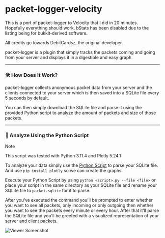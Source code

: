 # packet-logger-velocity

This is a port of packet-logger to Velocity that I did in 20 minutes.\
Hopefully everything should work. bStats has been disabled due to the listing being for bukkit-derived software.

All credits go towards DebitCardsz, the original developer.

packet-logger is a plugin that simply tracks the packets coming and going from your server and
displays it in a digestible and easy graph.

---

### 🛠 How Does It Work?
packet-logger collects anonymous packet data from your server and the clients connected to your server
which is then saved into a SQLite file every 5 seconds by default.

You can then simply download the SQLite file and parse it using the provided Python script
to analyze the amount of packets and size of those packets.

---

### 🐍 Analyze Using the Python Script
> [!NOTE]
> This script was tested with Python 3.11.4 and Plotly 5.24.1

To analyze your data simply use the [Python Script](https://raw.githubusercontent.com/DebitCardz/packet-logger/refs/heads/main/scripts/graph.py) 
to parse your SQLite file. And use `pip install plotly` so we can create the graphs.

Execute your Python Script by using `python <script>.py --file <file>` or place your script
in the same directory as your SQLite file and rename your SQLite file to `packet.sqlite` for it to parse.

After you've executed the command you'll be prompted to enter whether you want to see all packets, only incoming or only outgoing then
whether you want to see the packets every minute or every hour. After that it'll parse the SQLite file and you'll be greeted
with a visualized representation of your server and client packets.

![Viewer Screenshot](https://github.com/user-attachments/assets/5229b879-de55-4224-ac1d-474f14355587)
